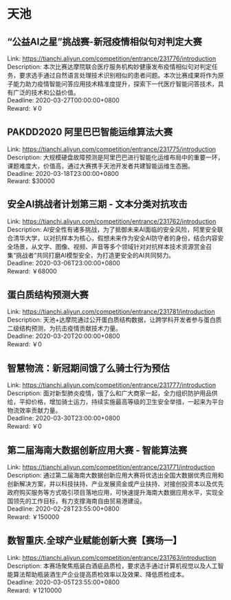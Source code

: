 # 天池



## “公益AI之星”挑战赛-新冠疫情相似句对判定大赛

Link: https://tianchi.aliyun.com/competition/entrance/231776/introduction  
Description: 本次比赛达摩院联合医疗服务机构妙健康发布疫情相似句对判定任务，要求选手通过自然语言处理技术识别相似的患者问题。本次比赛成果将作为原子能力助力疫情智能问答应用技术精准度提升，探索下一代医疗智能问答技术，具有广泛的技术和公益价值。  
Deadline: 2020-03-27T00:00:00+0800  
Reward: ￥0  


## PAKDD2020 阿里巴巴智能运维算法大赛

Link: https://tianchi.aliyun.com/competition/entrance/231775/introduction  
Description: 大规模硬盘故障预测是阿里巴巴进行智能化运维布局中的重要一环，课题难度大，价值高，通过大赛携手天池开发者共建智能运维生态圈。  
Deadline: 2020-03-18T23:00:00+0800  
Reward: $30000  


## 安全AI挑战者计划第三期 - 文本分类对抗攻击

Link: https://tianchi.aliyun.com/competition/entrance/231762/introduction  
Description: AI安全性有诸多挑战，为了抵御未来AI面临的安全风险，阿里安全联合清华大学，以对抗样本为核心，假想未来作为安全AI防守者的身份，结合内容安全场景，从文字、图像、视频、声音等多个领域针对对抗样本技术资源赏金召集“挑战者”共同打磨AI模型安全，为打造更安全的AI共同努力。  
Deadline: 2020-03-06T23:00:00+0800  
Reward: ￥68000  


## 蛋白质结构预测大赛

Link: https://tianchi.aliyun.com/competition/entrance/231781/introduction  
Description: 天池+达摩院通过公开蛋白质结构数据，让跨学科开发者参与蛋白质二级结构预测，为抗击疫情贡献技术力量。  
Deadline: 2020-03-20T20:00:00+0800  
Reward: ￥0  


## 智慧物流：新冠期间饿了么骑士行为预估

Link: https://tianchi.aliyun.com/competition/entrance/231777/introduction  
Description: 面对新型肺炎疫情，饿了么和广大商家一起，全力组织防护用品供给，平抑价格，增加骑士运力，持续实施最高等级的卫生安全举措，一起来为平台物流效率贡献力量。  
Deadline: 2020-03-30T23:00:00+0800  
Reward: ￥0  


## 第二届海南大数据创新应用大赛 - 智能算法赛

Link: https://tianchi.aliyun.com/competition/entrance/231771/introduction  
Description: 通过第二届海南大数据创新应用大赛将优选出全国大数据优秀应用和创新解决方案，并以科技扶持、产业发展资金或产业扶持、对接创投资本以及优先政府购买服务等方式吸引项目落地应用，可快速提升海南大数据应用水平，实现全国领先的工作目标，有力支撑海南自由贸易港建设。  
Deadline: 2020-02-28T23:55:00+0800  
Reward: ￥150000  


## 数智重庆.全球产业赋能创新大赛【赛场一】

Link: https://tianchi.aliyun.com/competition/entrance/231763/introduction  
Description: 本赛场聚焦瓶装白酒疵品质检，要求选手通过计算机视觉以及人工智能算法帮助瓶装酒生产企业提高质检效率以及效果、降低质检成本。  
Deadline: 2020-03-05T23:55:00+0800  
Reward: ￥1210000  

